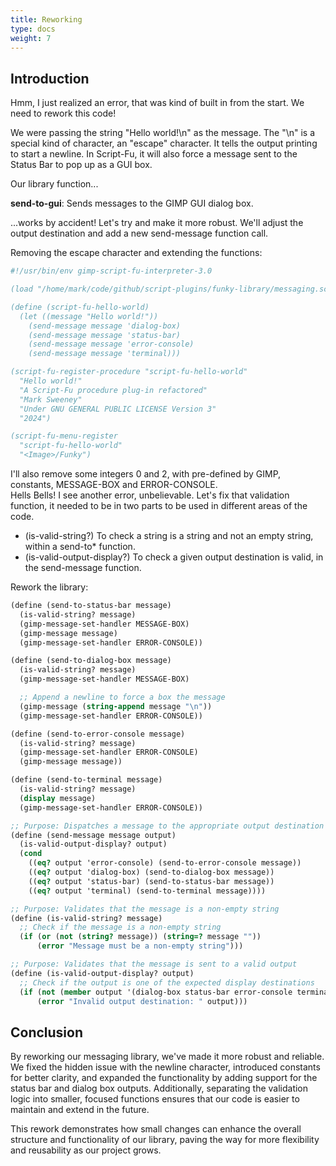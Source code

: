 ```yaml
---
title: Reworking
type: docs
weight: 7
---
```


## Introduction

Hmm, I just realized an error, that was kind of built in from the start. We need to rework this code!

We were passing the string "Hello world!\n" as the message. The "\n" is a special kind of character, an "escape" character. It tells the output printing to start a newline. In Script-Fu, it will also force a message sent to the Status Bar to pop up as a GUI box.

Our library function...

**send-to-gui**: Sends messages to the GIMP GUI dialog box.

...works by accident! Let's try and make it more robust. We'll adjust the output destination and add a new send-message function call.

Removing the escape character and extending the functions:
```scheme
#!/usr/bin/env gimp-script-fu-interpreter-3.0

(load "/home/mark/code/github/script-plugins/funky-library/messaging.scm")

(define (script-fu-hello-world)
  (let ((message "Hello world!"))
    (send-message message 'dialog-box)
    (send-message message 'status-bar)
    (send-message message 'error-console)
    (send-message message 'terminal)))

(script-fu-register-procedure "script-fu-hello-world"
  "Hello world!"
  "A Script-Fu procedure plug-in refactored"
  "Mark Sweeney"
  "Under GNU GENERAL PUBLIC LICENSE Version 3"
  "2024")

(script-fu-menu-register
  "script-fu-hello-world"
  "<Image>/Funky")
```

I'll also remove some integers 0 and 2, with pre-defined by GIMP, constants, MESSAGE-BOX and ERROR-CONSOLE.  
Hells Bells! I see another error, unbelievable. Let's fix that validation function, it needed to be in two parts to be used in different areas of the code.

- (is-valid-string?) To check a string is a string and not an empty string, within a send-to* function.
- (is-valid-output-display?) To check a given output destination is valid, in the send-message function.

Rework the library:

```scheme
(define (send-to-status-bar message)
  (is-valid-string? message)
  (gimp-message-set-handler MESSAGE-BOX)
  (gimp-message message)
  (gimp-message-set-handler ERROR-CONSOLE))

(define (send-to-dialog-box message)
  (is-valid-string? message)
  (gimp-message-set-handler MESSAGE-BOX)

  ;; Append a newline to force a box the message
  (gimp-message (string-append message "\n"))
  (gimp-message-set-handler ERROR-CONSOLE))

(define (send-to-error-console message)
  (is-valid-string? message)
  (gimp-message-set-handler ERROR-CONSOLE)
  (gimp-message message))

(define (send-to-terminal message)
  (is-valid-string? message)
  (display message)
  (gimp-message-set-handler ERROR-CONSOLE))

;; Purpose: Dispatches a message to the appropriate output destination
(define (send-message message output)
  (is-valid-output-display? output)
  (cond
    ((eq? output 'error-console) (send-to-error-console message))
    ((eq? output 'dialog-box) (send-to-dialog-box message))
    ((eq? output 'status-bar) (send-to-status-bar message))
    ((eq? output 'terminal) (send-to-terminal message))))

;; Purpose: Validates that the message is a non-empty string
(define (is-valid-string? message)
  ;; Check if the message is a non-empty string
  (if (or (not (string? message)) (string=? message ""))
      (error "Message must be a non-empty string")))

;; Purpose: Validates that the message is sent to a valid output
(define (is-valid-output-display? output)
  ;; Check if the output is one of the expected display destinations
  (if (not (member output '(dialog-box status-bar error-console terminal)))
      (error "Invalid output destination: " output)))
```

## Conclusion

By reworking our messaging library, we've made it more robust and reliable. We fixed the hidden issue with the newline character, introduced constants for better clarity, and expanded the functionality by adding support for the status bar and dialog box outputs. Additionally, separating the validation logic into smaller, focused functions ensures that our code is easier to maintain and extend in the future.

This rework demonstrates how small changes can enhance the overall structure and functionality of our library, paving the way for more flexibility and reusability as our project grows.
